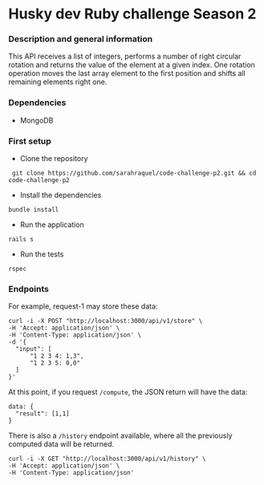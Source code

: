 # Husky dev Ruby challenge Season 2

### Description and general information

This API receives a list of integers, performs a number of right circular rotation and returns the value of the element at a given index. One rotation operation moves the last array element to the first position and shifts all remaining elements right one.

### Dependencies

- MongoDB

### First setup

- Clone the repository

` git clone https://github.com/sarahraquel/code-challenge-p2.git && cd code-challenge-p2`

- Install the dependencies

` bundle install `

- Run the application 

` rails s `

- Run the tests

` rspec `


### Endpoints

For example, request-1 may store these data:
```
curl -i -X POST "http://localhost:3000/api/v1/store" \
-H 'Accept: application/json' \
-H 'Content-Type: application/json' \
-d '{
  "input": [
      "1 2 3 4: 1,3",
      "1 2 3 5: 0,0"
  ]
}'
```

At this point, if you request `/compute`, the JSON return will have the data:
```
data: {
  "result": [1,1]
}
```

There is also a `/history` endpoint available, where all the previously computed data will be returned.

```
curl -i -X GET "http://localhost:3000/api/v1/history" \
-H 'Accept: application/json' \
-H 'Content-Type: application/json'
```
